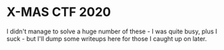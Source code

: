 # X-MAS CTF 2020

I didn't manage to solve a huge number of these - I was quite busy, plus I suck - but I'll dump some writeups here for those I caught up on later.


